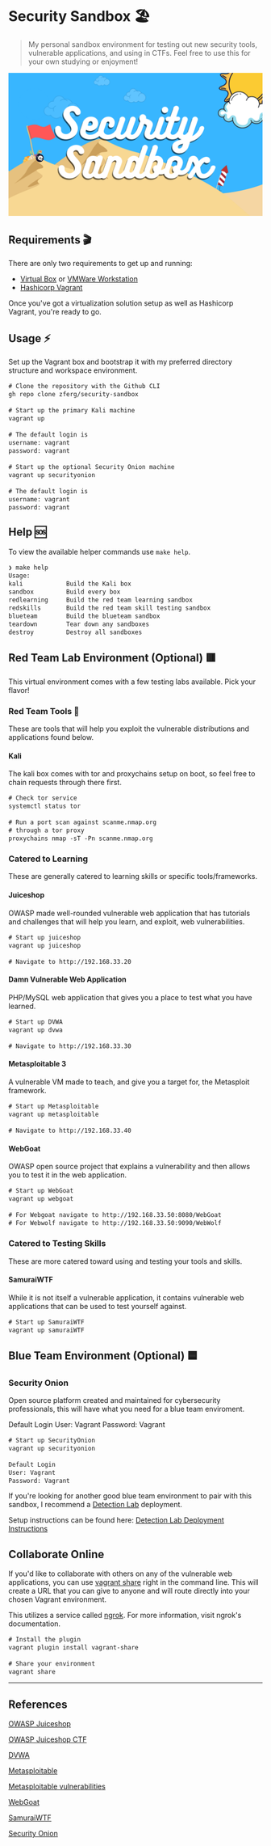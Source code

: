 # Security Sandbox 🏖️

> My personal sandbox environment for testing out new
> security tools, vulnerable applications, and using in CTFs.
> Feel free to use this for your own studying or enjoyment!

![Security Sandbox Logo](./images/security-sandbox.png)

## Requirements 🎬

There are only two requirements to
get up and running:

- [Virtual Box](https://www.virtualbox.org/) or [VMWare Workstation](https://www.vmware.com/products/workstation-player/workstation-player-evaluation.html)
- [Hashicorp Vagrant](https://www.vagrantup.com/downloads)

Once you've got a virtualization solution setup as well as Hashicorp Vagrant, you're ready to go.

## Usage ⚡

Set up the Vagrant box and bootstrap it with
my preferred directory structure and workspace environment.

```shell
# Clone the repository with the Github CLI
gh repo clone zferg/security-sandbox

# Start up the primary Kali machine
vagrant up

# The default login is
username: vagrant
password: vagrant

# Start up the optional Security Onion machine
vagrant up securityonion

# The default login is
username: vagrant
password: vagrant
```

## Help 🆘

To view the available helper commands use `make help`.

```shell
❯ make help
Usage:
kali            Build the Kali box
sandbox         Build every box
redlearning     Build the red team learning sandbox
redskills       Build the red team skill testing sandbox
blueteam        Build the blueteam sandbox
teardown        Tear down any sandboxes
destroy         Destroy all sandboxes
```

## Red Team Lab Environment (Optional) 🟥

This virtual environment comes with a few testing labs available. 
Pick your flavor!

### Red Team Tools 🔧

These are tools that will help you exploit the vulnerable distributions and applications found below.

#### Kali

The kali box comes with tor and proxychains setup on boot, so feel free to chain requests through there first.

```shell
# Check tor service
systemctl status tor

# Run a port scan against scanme.nmap.org
# through a tor proxy 
proxychains nmap -sT -Pn scanme.nmap.org 
```

### Catered to Learning

These are generally catered to learning skills or specific tools/frameworks.

#### Juiceshop

OWASP made well-rounded vulnerable web application that has tutorials and challenges that will help you learn, and exploit, web vulnerabilities.

```shell
# Start up juiceshop
vagrant up juiceshop

# Navigate to http://192.168.33.20
```

#### Damn Vulnerable Web Application

PHP/MySQL web application that gives you a place to test what you have learned.

```shell
# Start up DVWA
vagrant up dvwa

# Navigate to http://192.168.33.30
```

#### Metasploitable 3

A vulnerable VM made to teach, and give you a target for, the Metasploit framework.

```shell
# Start up Metasploitable
vagrant up metasploitable

# Navigate to http://192.168.33.40
```

#### WebGoat

OWASP open source project that explains a vulnerability and then allows you to test it in the web application.

```shell
# Start up WebGoat
vagrant up webgoat

# For Webgoat navigate to http://192.168.33.50:8080/WebGoat
# For Webwolf navigate to http://192.168.33.50:9090/WebWolf
```

### Catered to Testing Skills

These are more catered toward using and testing your tools and skills.

#### SamuraiWTF

While it is not itself a vulnerable application, it contains vulnerable web applications that can be used to test yourself against.

```shell
# Start up SamuraiWTF
vagrant up samuraiWTF
```

## Blue Team Environment (Optional) 🟦

### Security Onion

Open source platform created and maintained for cybersecurity professionals, this will have what you need for a blue team enviroment.

Default Login
User: Vagrant
Password: Vagrant

```shell
# Start up SecurityOnion
vagrant up securityonion

Default Login
User: Vagrant
Password: Vagrant
```

If you're looking for another good blue team environment to pair with this sandbox, I recommend a [Detection Lab](https://detectionlab.network/) deployment. 

Setup instructions can be found here:
[Detection Lab Deployment Instructions](https://detectionlab.network/deployment/)


## Collaborate Online

If you'd like to collaborate with others on any of the vulnerable web applications, you can use [vagrant share](https://www.vagrantup.com/docs/share)
right in the command line. This will create a URL that you can give to anyone and will route directly into your chosen Vagrant environment.

This utilizes a service called [ngrok](https://ngrok.com). For more information, visit ngrok's documentation.

```shell
# Install the plugin
vagrant plugin install vagrant-share

# Share your environment
vagrant share
```

---

## References

[OWASP Juiceshop](https://owasp.org/www-project-juice-shop/)

[OWASP Juiceshop CTF](https://github.com/bkimminich/juice-shop-ctf)

[DVWA](https://dvwa.co.uk/)

[Metasploitable](https://github.com/rapid7/metasploitable3)

[Metasploitable vulnerabilities](https://github.com/rapid7/metasploitable3/wiki/Vulnerabilities)

[WebGoat](https://owasp.org/www-project-webgoat/)

[SamuraiWTF](https://www.samurai-wtf.org/)

[Security Onion](https://securityonionsolutions.com/)